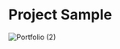 # Project Sample
![Portfolio (2)](https://github.com/TanayPramanick/Portfolio/assets/112556611/e0cb30db-4f4e-4721-9eb2-1ea35af18901)
